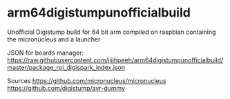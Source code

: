 # arm64digistumpunofficialbuild
Unofficial Digistump build  for 64 bit arm compiled on raspbian containing the micronucleus and a launcher


JSON for boards manager:
https://raw.githubusercontent.com/jiiihpeeh/arm64digistumpunofficialbuild/master/package_rpi_digispark_index.json

Sources
 https://github.com/micronucleus/micronucleus    
 https://github.com/digistump/avr-dummy

